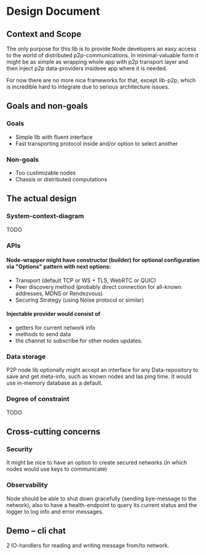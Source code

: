 # Design Document

## Context and Scope
The only purpose for this lib is to provide Node developers an easy access to the world of distributed p2p-communications.
In minimal-valuable form it might be as simple as wrapping whole app with p2p transport layer and then inject p2p data-providers insideee app where it is needed.

For now there are no more nice frameworks for that, except lib-p2p, which is incredible hard to integrate due to serious architecture issues.

## Goals and non-goals
### Goals
* Simple lib with fluent interface
* Fast transporting protocol inside and/or option to select another

### Non-goals
* Too custimizable nodes
* Chassis or distributed computations

## The actual design
### System-context-diagram 
TODO
### APIs
#### Node-wrapper might have constructor (builder) for optional configuration via "Options" pattern with next options:
* Transport (default TCP or WS + TLS, WebRTC or QUIC)
* Peer discovery method (probably direct connection for all-known addresses, MDNS or Rendezvous)
* Securing Strategy (using Noise protocol or similar)

#### Injectable provider would consist of 
* getters for current network info 
* methods to send data 
* the channel to subscribe for other nodes updates.

### Data storage 
P2P node lib optionally might accept an interface for any Data-repository to save and get meta-info, such as known nodes and las ping time. 
It would use in-memory database as a default.

### Degree of constraint
TODO

## Cross-cutting concerns
### Security
It might be nice to have an option to create secured networks (in which nodes would use keys to communicate)

### Observability
Node should be able to shut down gracefully (sending bye-message to the network), also to have a health-endpoint to query its current status and the logger to log info and error messages.

## Demo – cli chat
2 IO-handlers for reading and writing message from/to network.
